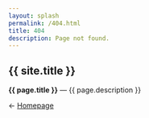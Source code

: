 ```yaml
---
layout: splash
permalink: /404.html
title: 404
description: Page not found.
---
```


<div class="container">
  <div class="row pt-4">
    <div class="col-md-12">
      <h2>{{ site.title }}</h2>
      <p class="lead"><strong>{{ page.title }}</strong> — {{ page.description }}</p>
      <p>&larr; <a href="/">Homepage</a></p>
    </div>
  </div>
</div>